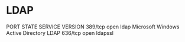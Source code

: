 # LDAP

PORT    STATE SERVICE    VERSION
389/tcp open  ldap       Microsoft Windows Active Directory LDAP
636/tcp open  ldapssl
